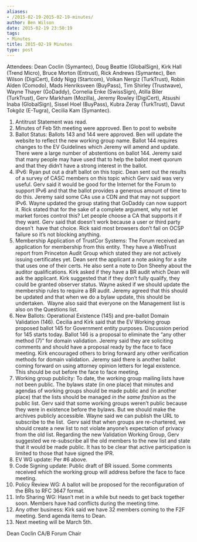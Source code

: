 ```yaml
---
aliases:
- /2015-02-19-2015-02-19-minutes/
author: Ben Wilson
date: 2015-02-19 23:50:19
tags:
- Minutes
title: 2015-02-19 Minutes
type: post
---
```


Attendees: Dean Coclin (Symantec), Doug Beattie (GlobalSign), Kirk Hall (Trend Micro), Bruce Morton (Entrust), Rick Andrews (Symantec), Ben Wilson (DigiCert), Eddy Nigg (Startcom), Volkan Nergiz (TurkTrust), Robin Alden (Comodo), Mads Henriksveen (BuyPass), Tim Shirley (Trustwave), Wayne Thayer (GoDaddy), Cornelia Enke (SwissSign), Atilla Biler (TurkTrust), Gerv Markham (Mozilla), Jeremy Rowley (DigiCert), Atsushi Inaba (GlobalSign), Sissel Hoel (BuyPass), Kubra Zeray (TurkTrust), Davut Tokgöz (E-Tugra), Cecilia Kam (Symantec).

1. Antitrust Statement was read.
1. Minutes of Feb 5th meeting were approved. Ben to post to website
1. Ballot Status: Ballots 143 and 144 were approved. Ben will update the website to reflect the new working group name. Ballot 144 requires changes to the EV Guidelines which Jeremy will amend and update. There were a large number of abstentions on ballot 144. Jeremy said that many people may have used that to help the ballot meet quorum and that they didn’t have a strong interest in the ballot.
1. IPv6: Ryan put out a draft ballot on this topic. Dean sent out the results of a survey of CASC members on this topic which Gerv said was very useful. Gerv said it would be good for the Internet for the Forum to support IPv6 and that the ballot provides a generous amount of time to do this. Jeremy said some CAs use a CDN and that may not support IPv6. Wayne updated the group stating that GoDaddy can now support it. Rick stated that for the sake of a complete argument, why not let market forces control this? Let people choose a CA that supports it if they want. Gerv said that doesn’t work because a user or third party doesn’t  have that choice. Rick said most browsers don’t fail on OCSP failure so it’s not blocking anything.
1. Membership Application of TrustCor Systems: The Forum received an application for membership from this entity. They have a WebTrust report from Princeton Audit Group which stated they are not actively issuing certificates yet. Dean sent the applicant a note asking for a site that uses one of their certs. He also sent a note to Don Sheehy about the auditor qualifications. Kirk asked if they have a BR audit which Dean will ask the applicant. Kirk suggested that if they don’t fully qualify, they could be granted observer status. Wayne asked if we should update the membership rules to require a BR audit. Jeremy agreed that this should be updated and that when we do a bylaw update, this should be undertaken.  Wayne also said that everyone on the Management list is also on the Questions list.
1. New Ballots: Operational Existence (145) and pre-ballot Domain Validation (146). Cecilia and Kirk said that the EV Working group proposed ballot 145 for Government entity purposes. Discussion period for 145 starts today. Ballot 146 is a proposal to eliminate the “any other method (7)” for domain validation. Jeremy said they are soliciting comments and should have a proposal ready by the face to face meeting. Kirk encouraged others to bring forward any other verification methods for domain validation. Jeremy said there is another ballot coming forward on using attorney opinion letters for legal existence. This should be out before the face to face meeting.
1. Working group publicity: To date, the working group mailing lists have not been public. The bylaws state (in one place) that minutes and agendas of working groups should be made public and (in another place) that the lists should be managed _in the same fashion_ as the public list. Gerv said that some working groups weren’t public because they were in existence before the bylaws. But we should make the archives publicly accessible. Wayne said we can publish the URL to subscribe to the list.  Gerv said that when groups are re-chartered, we should create a new list to not violate anyone’s expectation of privacy from the old list. Regarding the new Validation Working Group, Gerv suggested we re-subscribe all the old members to the new list and state that it would be made public. It has to be clear that active participation is limited to those that have signed the IPR.
1. EV WG update: Per #6 above.
1. Code Signing update: Public draft of BR issued. Some comments received which the working group will address before the face to face meeting.
1. Policy Review WG: A ballot will be proposed for the reconfiguration of the BRs to RFC 3647 format.
1. Info Sharing WG: Hasn’t met in a while but needs to get back together soon. Members have had conflicts during the meeting time.
1. Any other business: Kirk said we have 32 members coming to the F2F meeting. Send agenda items to Dean.
1. Next meeting will be March 5th.

Dean Coclin
CA/B Forum Chair
